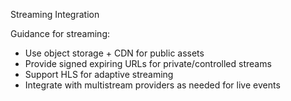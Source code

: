 Streaming Integration

Guidance for streaming:
- Use object storage + CDN for public assets
- Provide signed expiring URLs for private/controlled streams
- Support HLS for adaptive streaming
- Integrate with multistream providers as needed for live events